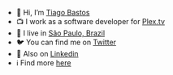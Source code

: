 - 👋 Hi, I’m [Tiago Bastos](https://github.com/bastos)
- 📺 I work as a software developer for [Plex.tv](http://plex.tv)
- 🌆 I live in [São Paulo, Brazil](https://en.wikipedia.org/wiki/S%C3%A3o_Paulo)
- 🐦 You can find me on [Twitter](http://twitter.com/bastos)
- 👔 Also on [Linkedin](http://linkedin.com/in/tiagobastosdasilva)
- ℹ️ Find more [here](https://bento.me/bastos)
